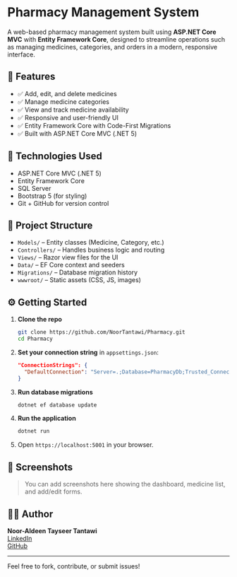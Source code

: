 # Pharmacy Management System

A web-based pharmacy management system built using **ASP.NET Core MVC** with **Entity Framework Core**, designed to streamline operations such as managing medicines, categories, and orders in a modern, responsive interface.

## 🚀 Features

- ✅ Add, edit, and delete medicines  
- ✅ Manage medicine categories  
- ✅ View and track medicine availability  
- ✅ Responsive and user-friendly UI  
- ✅ Entity Framework Core with Code-First Migrations  
- ✅ Built with ASP.NET Core MVC (.NET 5)

## 🧠 Technologies Used

- ASP.NET Core MVC (.NET 5)  
- Entity Framework Core  
- SQL Server  
- Bootstrap 5 (for styling)  
- Git + GitHub for version control

## 📁 Project Structure

- `Models/` – Entity classes (Medicine, Category, etc.)  
- `Controllers/` – Handles business logic and routing  
- `Views/` – Razor view files for the UI  
- `Data/` – EF Core context and seeders  
- `Migrations/` – Database migration history  
- `wwwroot/` – Static assets (CSS, JS, images)

## ⚙️ Getting Started

1. **Clone the repo**  
   ```bash
   git clone https://github.com/NoorTantawi/Pharmacy.git
   cd Pharmacy
   ```

2. **Set your connection string** in `appsettings.json`:
   ```json
   "ConnectionStrings": {
     "DefaultConnection": "Server=.;Database=PharmacyDb;Trusted_Connection=True;"
   }
   ```

3. **Run database migrations**
   ```bash
   dotnet ef database update
   ```

4. **Run the application**
   ```bash
   dotnet run
   ```

5. Open `https://localhost:5001` in your browser.

## 📸 Screenshots

> You can add screenshots here showing the dashboard, medicine list, and add/edit forms.

## 🙋‍♂️ Author

**Noor-Aldeen Tayseer Tantawi**  
[LinkedIn](https://www.linkedin.com/in/nooraldeen-tantawi-3bb899237/)  
[GitHub](https://github.com/NoorTantawi)

---

Feel free to fork, contribute, or submit issues!
